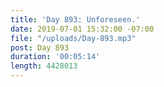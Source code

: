 ```yaml
---
title: 'Day 893: Unforeseen.'
date: 2019-07-01 15:32:00 -07:00
file: "/uploads/Day-893.mp3"
post: Day 893
duration: '00:05:14'
length: 4428013
---
```


